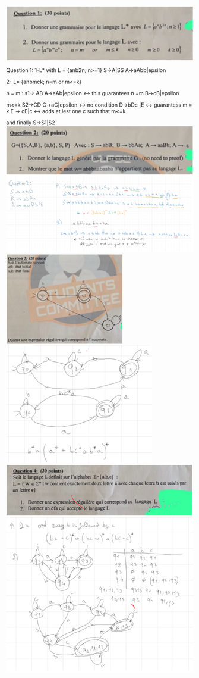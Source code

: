 
![](../images/LT1.png)

Question 1:
1-L* with L = {anb2n; n>=1}
S->A|SS
A->aAbb|epsilon

2- L= {anbmck; n=m or m<=k}

n = m : 
s1-> AB
A->aAb|epsilon  <-> this guarantees n =m
B->cB|epsilon

m<=k
S2->CD
C->aC|epsilon <-> no condition
D->bDc |E  <-> guarantess m = k
E -> cE|c  <-> adds at lest one c such that m<=k

and finally S->S1|S2
![](../images/LT2.png)
![](../images/LT3.png)
![](../images/LT4.png)
![](../images/LT5.png)
![](../images/LT6.png)
![](../images/LT7.png)